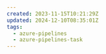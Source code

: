 ```yaml
---
created: 2023-11-15T10:21:29Z
updated: 2024-12-10T08:35:01Z
tags:
  - azure-pipelines
  - azure-pipelines-task
---
```

